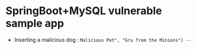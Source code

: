 # SpringBoot+MySQL vulnerable sample app
- Inserting a malicious dog : `Malicious Pet", "Gru from the Minions") -- `